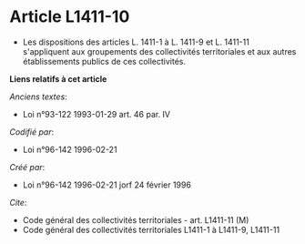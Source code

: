 # Article L1411-10

- Les dispositions des articles L. 1411-1 à L. 1411-9 et L. 1411-11 s'appliquent aux groupements des collectivités
territoriales et aux autres établissements publics de ces collectivités.

**Liens relatifs à cet article**

_Anciens textes_:

  - Loi n°93-122 1993-01-29 art. 46 par. IV

_Codifié par_:

  - Loi n°96-142 1996-02-21

_Créé par_:

  - Loi n°96-142 1996-02-21 jorf 24 février 1996

_Cite_:

  - Code général des collectivités territoriales - art. L1411-11 (M)
  - Code général des collectivités territoriales L1411-1 à L1411-9, L1411-11
